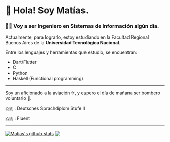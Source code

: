 
# :wave: Hola! Soy Matías.
### 👨‍🎓 Voy a ser Ingeniero en Sistemas de Información algún día.
Actualmente, para lograrlo, estoy estudiando en la Facultad Regional Buenos Aires de la **Universidad Tecnológica Nacional**.

Entre los lenguajes y herramientas que estudio, se encuentran:

- Dart/Flutter
- C
- Python
- Haskell (Functional programming)

---
Soy un aficionado a la aviación ✈, y espero el día de mañana ser bombero voluntario 🚒.

:de: : Deutsches Sprachdiplom Stufe II

:uk: : Fluent

---

<a href="https://github.com/anuraghazra/github-readme-stats"><img align="center" src="https://github-readme-stats.vercel.app/api?username=Matias-Rossi&show_icons=true&theme=dark&hide_rank=true&count_private=true&hide_border=true" alt="Matias's github stats" /></a>  <a href="https://github.com/anuraghazra/github-readme-stats"><img align="center" src="https://github-readme-stats.vercel.app/api/top-langs/?username=Matias-Rossi&layout=compact&theme=dark&hide_border=true" /></a> 
